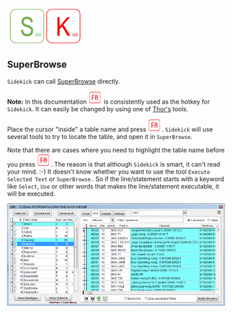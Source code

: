 [![Sidekick](Images/SKLogo.png)](../README.md)
## SuperBrowse 
`Sidekick` can call [SuperBrowse](https://github.com/VFPX/Thor/blob/master/Docs/Thor_superbrowse.md) directly.  

**Note:** In this documentation ![`F8`](Images/F8.png) is consistently used as the hotkey for `Sidekick`. It can easily be changed by using one of [Thor's](https://github.com/VFPX/Thor) tools. 

Place the cursor "inside" a table name and press ![`F8`](Images/F8.png). `Sidekick` will use several tools to try to locate the table, and open it in `SuperBrowse`.  

Note that there are cases where you need to highlight the table name before you press ![`F8`](Images/F8.png). The reason is that although `Sidekick` is smart, it can't read your mind. :-) It doesn't know whether you want to use the tool `Execute Selected Text` or `SuperBrowse.` So if the line/statement starts with a keyword like `Select`, `Use` or other words that makes the line/statement executable, it will be executed.

![](Images/Thor_Super_Browse_SNAGHTML8410e4d.png?raw=true)
